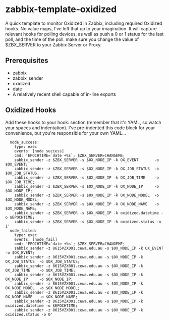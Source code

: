 # zabbix-template-oxidized
A quick template to monitor Oxidized in Zabbix, including required Oxidized hooks. No value maps, I've left that up to your imagination. It will capture relevant hooks for polling devices, as well as push a 0 or 1 status for the last poll, and the time of the poll. make sure you change the value of $ZBX_SERVER to your Zabbix Server or Proxy.

## Prerequisites
* zabbix
* zabbix_sender
* oxidized
* date
* A relatively recent shell capable of in-line exports

## Oxidized Hooks
Add these hooks to your hook: section (remember that it's YAML, so watch your spaces and indentation).
I've pre-indented this code block for your convenience, but you're responsible for your own YAML...
```
  node_success:
    type: exec
    events: [node_success]
    cmd: 'EPOCHTIME=`date +%s`; $ZBX_SERVER=CHANGEME;
    zabbix_sender -z $ZBX_SERVER -s $OX_NODE_IP -k OX_EVENT       -o $OX_EVENT;
    zabbix_sender -z $ZBX_SERVER -s $OX_NODE_IP -k OX_JOB_STATUS  -o $OX_JOB_STATUS;
    zabbix_sender -z $ZBX_SERVER -s $OX_NODE_IP -k OX_JOB_TIME    -o $OX_JOB_TIME;
    zabbix_sender -z $ZBX_SERVER -s $OX_NODE_IP -k OX_NODE_IP     -o $OX_NODE_IP;
    zabbix_sender -z $ZBX_SERVER -s $OX_NODE_IP -k OX_NODE_MODEL  -o $OX_NODE_MODEL;
    zabbix_sender -z $ZBX_SERVER -s $OX_NODE_IP -k OX_NODE_NAME   -o $OX_NODE_NAME;
    zabbix_sender -z $ZBX_SERVER -s $OX_NODE_IP -k oxidized.datetime -o $EPOCHTIME;
    zabbix_sender -z $ZBX_SERVER -s $OX_NODE_IP -k oxidized.status -o 1'
  node_failed:
    type: exec
    events: [node_fail]
    cmd: 'EPOCHTIME=`date +%s`; $ZBX_SERVER=CHANGEME;
    zabbix_sender -z 8615VZX001.cewa.edu.au -s $OX_NODE_IP -k OX_EVENT       -o $OX_EVENT;
    zabbix_sender -z 8615VZX001.cewa.edu.au -s $OX_NODE_IP -k OX_JOB_STATUS  -o $OX_JOB_STATUS;
    zabbix_sender -z 8615VZX001.cewa.edu.au -s $OX_NODE_IP -k OX_JOB_TIME    -o $OX_JOB_TIME;
    zabbix_sender -z 8615VZX001.cewa.edu.au -s $OX_NODE_IP -k OX_NODE_IP     -o $OX_NODE_IP;
    zabbix_sender -z 8615VZX001.cewa.edu.au -s $OX_NODE_IP -k OX_NODE_MODEL  -o $OX_NODE_MODEL;
    zabbix_sender -z 8615VZX001.cewa.edu.au -s $OX_NODE_IP -k OX_NODE_NAME   -o $OX_NODE_NAME;
    zabbix_sender -z 8615VZX001.cewa.edu.au -s $OX_NODE_IP -k oxidized.datetime -o $EPOCHTIME;
    zabbix_sender -z 8615VZX001.cewa.edu.au -s $OX_NODE_IP -k oxidized.status -o 0'
